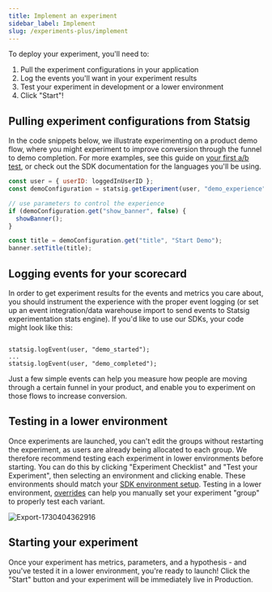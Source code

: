 ```yaml
---
title: Implement an experiment
sidebar_label: Implement
slug: /experiments-plus/implement
---
```


To deploy your experiment, you'll need to:
1. Pull the experiment configurations in your application
2. Log the events you'll want in your experiment results
3. Test your experiment in development or a lower environment
4. Click "Start"!

## Pulling experiment configurations from Statsig

In the code snippets below, we illustrate experimenting on a product demo flow, where you might experiment to improve conversion through the funnel to demo completion. For more examples, see this guide on [your first a/b test](/guides/abn-tests), or check out the SDK documentation for the languages you'll be using.

```js
const user = { userID: loggedInUserID };
const demoConfiguration = statsig.getExperiment(user, "demo_experience");

// use parameters to control the experience
if (demoConfiguration.get("show_banner", false) {
  showBanner();
}

const title = demoConfiguration.get("title", "Start Demo");
banner.setTitle(title);
```

## Logging events for your scorecard
In order to get experiment results for the events and metrics you care about, you should instrument the experience with the proper event logging (or set up an event integration/data warehouse import to send events to Statsig experimentation stats engine). If you'd like to use our SDKs, your code might look like this:

```

statsig.logEvent(user, "demo_started");
...
statsig.logEvent(user, "demo_completed");
```

Just a few simple events can help you measure how people are moving through a certain funnel in your product, and enable you to experiment on those flows to increase conversion.


## Testing in a lower environment
Once experiments are launched, you can't edit the groups without restarting the experiment, as users are already being allocated to each group. We therefore recommend testing each experiment in lower environments before starting. You can do this by clicking "Experiment Checklist" and "Test your Experiment", then selecting an environment and clicking enable. These environments should match your [SDK environment setup](/guides/using-environments/#configuring-environments). Testing in a lower environment, [overrides](/experiments-plus/overrides) can help you manually set your experiment "group" to properly test each variant.

![Export-1730404362916](https://github.com/user-attachments/assets/e3534b10-1b45-412c-a4b3-f13b861376bc)


## Starting your experiment
Once your experiment has metrics, parameters, and a hypothesis - and you've tested it in a lower environment, you're ready to launch! Click the "Start" button and your experiment will be immediately live in Production. 
